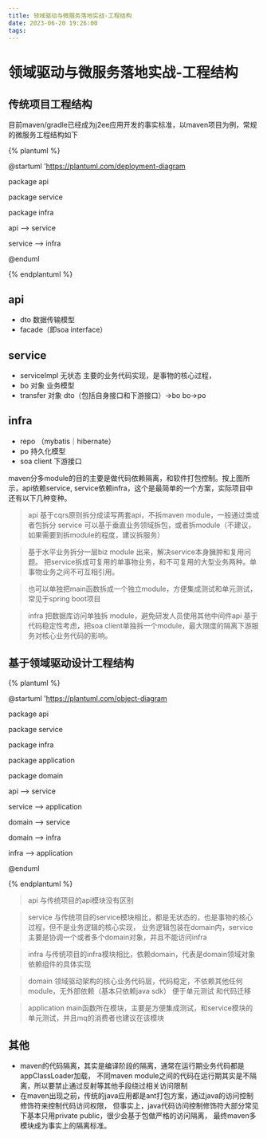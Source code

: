 ```yaml
---
title: 领域驱动与微服务落地实战-工程结构
date: 2023-06-20 19:26:00
tags:
---
```

# 领域驱动与微服务落地实战-工程结构

## 传统项目工程结构
目前maven/gradle已经成为j2ee应用开发的事实标准，以maven项目为例，常规的微服务工程结构如下

{% plantuml %}

@startuml
'https://plantuml.com/deployment-diagram

package api

package service

package infra

api --> service 

service --> infra

@enduml

{% endplantuml %}

## api
- dto 数据传输模型
- facade（即soa interface）

## service
- serviceImpl 无状态 主要的业务代码实现，是事物的核心过程，
- bo 对象 业务模型
- transfer 对象 dto（包括自身接口和下游接口）->bo bo->po

## infra
- repo （mybatis｜hibernate）
- po 持久化模型
- soa client 下游接口

maven分多module的目的主要是做代码依赖隔离，和软件打包控制。按上图所示，api依赖service,
service依赖infra，这个是最简单的一个方案，实际项目中还有以下几种变种。

> api 基于cqrs原则拆分成读写两套api，不拆maven module，一般通过类或者包拆分
> service 可以基于垂直业务领域拆包，或者拆module（不建议，如果需要到拆module的程度，建议拆服务）

> 基于水平业务拆分一层biz module 出来，解决service本身臃肿和复用问题。
把service拆成可复用的单事物业务，和不可复用的大型业务两种。单事物业务之间不可互相引用。

> 也可以单独把main函数拆成一个独立module，方便集成测试和单元测试，常见于spring boot项目

> infra 把数据库访问单独拆 module，避免研发人员使用其他中间件api 
> 基于代码稳定性考虑，把soa client单独拆一个module，最大限度的隔离下游服务对核心业务代码的影响。

## 基于领域驱动设计工程结构
{% plantuml %}
 
 @startuml
'https://plantuml.com/object-diagram

package api

package service

package infra

package application

package domain

api --> service

service --> application

domain --> service

domain --> infra

infra --> application



@enduml


{% endplantuml %}

> api 与传统项目的api模块没有区别

> service 与传统项目的service模块相比，都是无状态的，也是事物的核心过程，但不是业务逻辑的核心实现，
业务逻辑包装在domain内，service主要是协调一个或者多个domain对象，并且不能访问infra

> infra 与传统项目的infra模块相比，依赖domain，代表是domain领域对象依赖组件的具体实现

> domain 领域驱动架构的核心业务代码层，代码稳定，不依赖其他任何module，无外部依赖（基本只依赖java sdk）
便于单元测试 和代码迁移

> application main函数所在模块，主要是方便集成测试，和service模块的单元测试，并且mq的消费者也建议在该模块

## 其他
- maven的代码隔离，其实是编译阶段的隔离，通常在运行期业务代码都是appClassLoader加载，
  不同maven module之间的代码在运行期其实是不隔离，所以要禁止通过反射等其他手段绕过相关访问限制
- 在maven出现之前，传统的java应用都是ant打包方案，通过java的访问控制修饰符来控制代码访问权限，
  但事实上，java代码访问控制修饰符大部分常见下基本只用private public，很少会基于包做严格的访问隔离，
  最终maven多模块成为事实上的隔离标准。